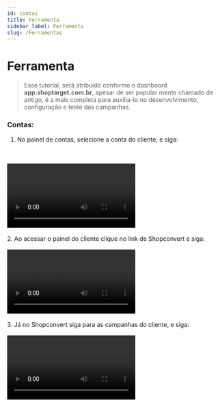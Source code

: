 ```yaml
---
id: contas
title: Ferramenta
sidebar_label: Ferramenta
slug: /Ferramentas
---
```


# Ferramenta

> Esse tutorial, será atribuido conforme o dashboard <b>app.shoptarget.com.br</b>, apesar de ser popular mente chamado de antigo,
                                é a mais completa para auxilia-lo no desenvolvimento, configuração e teste das campanhas.

###  Contas:
1. No painel de contas, selecione a conta do cliente, e siga:
<br />
<br />
<video class="col col--12" controls>
  <source src="https://mizzzael.github.io/shopconvert-doc-teste/videos/video-1.webm" />
</video>
<br />
<br />
2. Ao acessar o painel do cliente clique no link de Shopconvert e siga:
<br />
<br />
<video class="col col--12" controls>
  <source src="https://mizzzael.github.io/shopconvert-doc-teste/videos/video-2.webm" />
  Your browser does not support HTML video.
</video>
<br />
<br />
3. Já no Shopconvert siga para as campanhas do cliente, e siga:
<br />
<br />
<video class="col col--12" controls>
  <source src="https://mizzzael.github.io/shopconvert-doc-teste/videos/video-3.webm" />
  Your browser does not support HTML video.
</video>